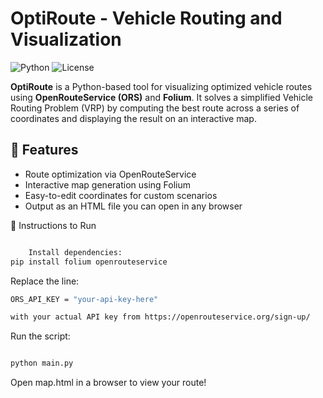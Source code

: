 # OptiRoute - Vehicle Routing and Visualization

![Python](https://img.shields.io/badge/Python-3.8+-blue.svg)
![License](https://img.shields.io/badge/License-MIT-green.svg)

**OptiRoute** is a Python-based tool for visualizing optimized vehicle routes using **OpenRouteService (ORS)** and **Folium**. It solves a simplified Vehicle Routing Problem (VRP) by computing the best route across a series of coordinates and displaying the result on an interactive map.

## 🚀 Features

- Route optimization via OpenRouteService
- Interactive map generation using Folium
- Easy-to-edit coordinates for custom scenarios
- Output as an HTML file you can open in any browser


🔧 Instructions to Run

```bash

    Install dependencies:
pip install folium openrouteservice
```

Replace the line:
```bash
ORS_API_KEY = "your-api-key-here"

with your actual API key from https://openrouteservice.org/sign-up/
```

Run the script:
```bash

python main.py
```

Open map.html in a browser to view your route!
